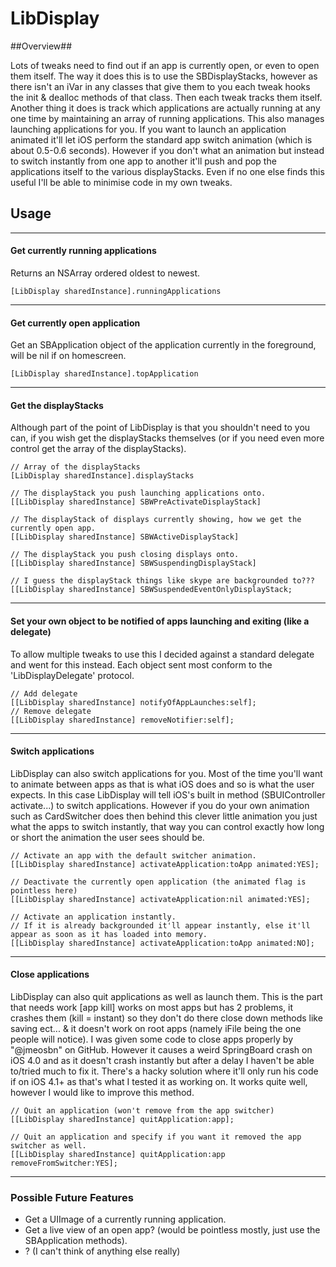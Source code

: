 # LibDisplay #

##Overview##

Lots of tweaks need to find out if an app is currently open, or even to open them itself. The way it does this is to use the SBDisplayStacks, however as there isn't an iVar in any classes that give them to you each tweak hooks the init & dealloc methods of that class. Then each tweak tracks them itself.
Another thing it does is track which applications are actually running at any one time by maintaining an array of running applications.
This also manages launching applications for you. If you want to launch an application animated it'll let iOS perform the standard app switch animation (which is about 0.5-0.6 seconds). However if you don't what an animation but instead to switch instantly from one app to another it'll push and pop the applications itself to the various displayStacks.
Even if no one else finds this useful I'll be able to minimise code in my own tweaks.


## Usage ##

---------------------------

#### Get currently running applications ####

Returns an NSArray ordered oldest to newest.

    [LibDisplay sharedInstance].runningApplications


---------------------------

#### Get currently open application ####

Get an SBApplication object of the application currently in the foreground, will be nil if on homescreen.

    [LibDisplay sharedInstance].topApplication


---------------------------

#### Get the displayStacks ####

Although part of the point of LibDisplay is that you shouldn't need to you can, if you wish get the displayStacks themselves (or if you need even more control get the array of the displayStacks).

    // Array of the displayStacks
    [LibDisplay sharedInstance].displayStacks

    // The displayStack you push launching applications onto.
    [[LibDisplay sharedInstance] SBWPreActivateDisplayStack]

    // The displayStack of displays currently showing, how we get the currently open app.
    [[LibDisplay sharedInstance] SBWActiveDisplayStack]

    // The displayStack you push closing displays onto.
    [[LibDisplay sharedInstance] SBWSuspendingDisplayStack]

    // I guess the displayStack things like skype are backgrounded to???
    [[LibDisplay sharedInstance] SBWSuspendedEventOnlyDisplayStack;


---------------------------

#### Set your own object to be notified of apps launching and exiting (like a delegate) ####

To allow multiple tweaks to use this I decided against a standard delegate and went for this instead.
Each object sent most conform to the 'LibDisplayDelegate' protocol.

    // Add delegate
    [[LibDisplay sharedInstance] notifyOfAppLaunches:self];
    // Remove delegate
    [[LibDisplay sharedInstance] removeNotifier:self];


---------------------------


#### Switch applications ####

LibDisplay can also switch applications for you. Most of the time you'll want to animate between apps as that is what iOS does and so is what the user expects. In this case LibDisplay will tell iOS's built in method (SBUIController activate...) to switch applications.
However if you do your own animation such as CardSwitcher does then behind this clever little animation you just what the apps to switch instantly, that way you can control exactly how long or short the animation the user sees should be.

    // Activate an app with the default switcher animation.
    [[LibDisplay sharedInstance] activateApplication:toApp animated:YES];

    // Deactivate the currently open application (the animated flag is pointless here)
    [[LibDisplay sharedInstance] activateApplication:nil animated:YES];

    // Activate an application instantly.
    // If it is already backgrounded it'll appear instantly, else it'll appear as soon as it has loaded into memory.
    [[LibDisplay sharedInstance] activateApplication:toApp animated:NO];


---------------------------


#### Close applications ####

LibDisplay can also quit applications as well as launch them.
This is the part that needs work [app kill] works on most apps but has 2 problems, it crashes them (kill = instant) so they don't do there close down methods like saving ect... & it doesn't work on root apps (namely iFile being the one people will notice). I was given some code to close apps properly by "@jmeosbn" on GitHub. However it causes a weird SpringBoard crash on iOS 4.0 and as it doesn't crash instantly but after a delay I haven't be able to/tried much to fix it. There's a hacky solution where it'll only run his code if on iOS 4.1+ as that's what I tested it as working on. It works quite well, however I would like to improve this method.

    // Quit an application (won't remove from the app switcher)
    [[LibDisplay sharedInstance] quitApplication:app];

    // Quit an application and specify if you want it removed the app switcher as well.
    [[LibDisplay sharedInstance] quitApplication:app removeFromSwitcher:YES];



---------------------------

### Possible Future Features ###

*  Get a UIImage of a currently running application.
*  Get a live view of an open app? (would be pointless mostly, just use the SBApplication methods).
* ? (I can't think of anything else really)
